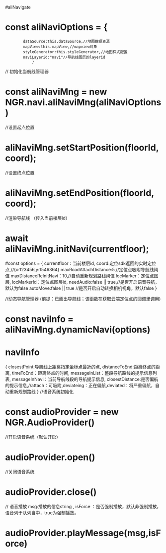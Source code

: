 #aliNavigate 

#  const aliNaviOptions = {
			dataSource:this.dataSource,//地图数据资源
			mapView:this.mapView,//mapview对象
			styleGenerator:this.styleGenerator,//地图样式配置
			naviLayerid:"navi"//导航线图层的layerid
                }

// 初始化当航线管理器
# const aliNaviMng =  new NGR.navi.aliNaviMng(aliNaviOptions)

//设置起点位置
# aliNaviMng.setStartPosition(floorId, coord);

//设置终点位置
# aliNaviMng.setEndPosition(floorId, coord);

//渲染导航线  （传入当前楼层id）
# await aliNaviMng.initNavi(currentfloor);


#const options = {
	currentfloor：当前楼层id,
	coord:定位sdk返回的实时定位点,//{x:123456,y:1546364}
	maxRoadAttachDistance:5,//定位点吸附导航线阈值
	maxDistanceReInitNavi：10,//自动重新规划路线阈值
	locMarker：定位点图层,
	locMarkerId：定位点图层id,
	needAudio:false || true,//是否开启语音导航，默认为false
	autoMove:false || true //是否开启自动转换相机视角，默认false
}

//动态导航管理器 (前提：已画出导航线；该函数在获取云端定位点的回调里调用)
# const naviInfo = aliNaviMng.dynamicNavi(options)
# naviInfo 
{
	closestPoint:导航线上距离指定坐标点最近的点,
	distanceToEnd:距离终点的距离,
	timeToEnd：距离终点的时间,
	messageInList：整段导航路线的提示信息列表,
	messageInNavi：当前导航线段的导航提示信息,
	closestDistance:是否偏航的提示信息,//attach：可吸附,deviateing：正在偏航,deviated：将严重偏航，自动重新规划路线
}
//语音系统初始化
# const audioProvider = new NGR.AudioProvider()
//开启语音系统（默认开启）
# audioProvider.open()
//关闭语音系统
# audioProvider.close()
// 语音播放 msg:播放的信息string , isForce ：是否强制播放，默认非强制播放，语音列于队列当中，true为强制播放。
# audioProvider.playMessage(msg,isForce)